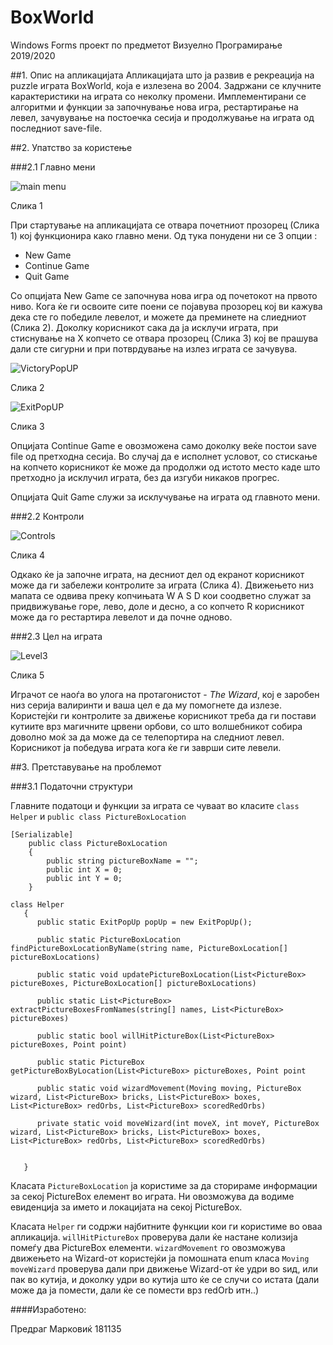 # BoxWorld
Windows Forms проект по предметот Визуелно Програмирање 2019/2020

##1. Опис на апликацијата
Апликацијата што ја развив е рекреација на puzzle играта BoxWorld, која е излезена во 2004. Задржани се клучните карактеристики на играта со неколку промени.
Имплементирани се алгоритми и функции за започнување нова игра, рестартирање на левел, зачувување на постоечка сесија и продолжување на играта од последниот save-file.

##2. Упатство за користење

###2.1 Главно мени

![main menu](https://i.imgur.com/WJ9Vih6.png)

Слика 1

При стартување на апликацијата се отвара почетниот прозорец (Слика 1) кој функционира како главно мени.
Од тука понудени ни се 3 опции :
* New Game
* Continue Game
* Quit Game

Со опцијата New Game се започнува нова игра од почетокот на првото ниво. Кога ќе ги освоите сите поени се појавува прозорец кој ви кажува дека сте го победиле левелот, и можете да преминете на слиедниот (Слика 2). 
Доколку корисникот сака да ја исклучи играта, при стиснување на X копчето се отвара прозорец (Слика 3) кој ве прашува дали сте сигурни и при потврдување на излез играта се зачувува.

![VictoryPopUP](https://i.imgur.com/IBFB9pU.png)

Слика 2

![ExitPopUP](https://i.imgur.com/jr3Ko6T.png)

Слика 3

Опцијата Continue Game е овозможена само доколку веќе постои save file од претходна сесија. Во случај да е исполнет условот, со стискање на копчето корисникот ќе може да продолжи од истото место каде што претходно ја исклучил играта, без да изгуби никаков прогрес.

Опцијата Quit Game служи за исклучување на играта од главното мени.

###2.2 Контроли

![Controls](https://i.imgur.com/ynX0Yo6.png)

Слика 4

Одкако ќе ја започне играта, на десниот дел од екранот корисникот може да ги забележи контролите за играта (Слика 4). Движењето низ мапата се одвива преку копчињата  W A S D кои соодветно служат за придвижување горе, лево, доле и десно, а со копчето R корисникот може да го рестартира левелот и да почне одново.

###2.3 Цел на играта

![Level3](https://i.imgur.com/QYHkbv4.png)

Слика 5

Играчот се наоѓа во улога на протагонистот - *The Wizard*, кој е заробен низ серија валиринти и ваша цел е да му помогнете да излезе. Користејќи ги контролите за движење корисникот треба да ги постави кутиите врз магичните црвени орбови, со што волшебникот собира доволно моќ за да може да се телепортира на следниот левел.
Корисникот ја победува играта кога ќе ги заврши сите левели.

##3. Претставување на проблемот

###3.1 Податочни структури

Главните податоци и функции за играта се чуваат во класите `class Helper` и `public class PictureBoxLocation`

```
[Serializable]
    public class PictureBoxLocation
    {
        public string pictureBoxName = "";
        public int X = 0;
        public int Y = 0;
    }
 ```
 ```
 class Helper
    {
       public static ExitPopUp popUp = new ExitPopUp();

       public static PictureBoxLocation findPictureBoxLocationByName(string name, PictureBoxLocation[] pictureBoxLocations)
        
       public static void updatePictureBoxLocation(List<PictureBox> pictureBoxes, PictureBoxLocation[] pictureBoxLocations)
       
       public static List<PictureBox> extractPictureBoxesFromNames(string[] names, List<PictureBox> pictureBoxes)
       
       public static bool willHitPictureBox(List<PictureBox> pictureBoxes, Point point)
       
       public static PictureBox getPictureBoxByLocation(List<PictureBox> pictureBoxes, Point point
       
       public static void wizardMovement(Moving moving, PictureBox wizard, List<PictureBox> bricks, List<PictureBox> boxes, List<PictureBox> redOrbs, List<PictureBox> scoredRedOrbs)

       private static void moveWizard(int moveX, int moveY, PictureBox wizard, List<PictureBox> bricks, List<PictureBox> boxes, List<PictureBox> redOrbs, List<PictureBox> scoredRedOrbs)


    }
 
 ```
 Класата `PictureBoxLocation` ја користиме за да сторираме информации за секој PictureBox елемент во играта. Ни овозможува да водиме евиденција за името и локацијата на секој PictureBox.

 Класата `Helper` ги содржи најбитните функции кои ги користиме во оваа апликација.
`willHitPictureBox` проверува дали ќе настане колизија помеѓу два PictureBox елементи.
`wizardMovement` го овозможува движењето на Wizard-от користејќи ја помошната enum класа `Moving`
`moveWizard` проверува дали при движење Wizard-от ќе удри во ѕид, или пак во кутија, и доколку удри во кутија што ќе се случи со истата (дали може да ја помести, дали ќе се помести врз redOrb итн..)

####Изработено:

Предраг Марковиќ 181135
